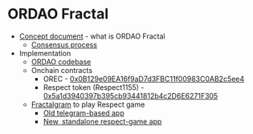 # ORDAO Fractal

- [Concept document](./concept.md) - what is ORDAO Fractal
    - [Consensus process](./concept.md#3-consensus-process)
- Implementation
    * [ORDAO codebase](https://github.com/sim31/ordao)
    * Onchain contracts
        * OREC - [0x0B129e09EA16f9aD7d3FBC11f00983C0AB2c5ee4](https://basescan.org/address/0x0B129e09EA16f9aD7d3FBC11f00983C0AB2c5ee4)
        * Respect token (Respect1155) - [0x5a1d3940397b395cb93441812b4c2D6E6271F305](https://basescan.org/address/0x5a1d3940397b395cb93441812b4c2d6e6271f305)
    * [Fractalgram](../../concepts/fractalgram.md) to play Respect game
        * [Old telegram-based app](https://github.com/sim31/fractalgram/tree/bae4cd9a8d627ab60a50b24d6915e07e211498f9)
        * [New, standalone respect-game app](https://respect-game.vercel.app/)

